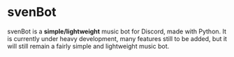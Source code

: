 # svenBot

svenBot is a **simple/lightweight** music bot for Discord, made with Python.
It is currently under heavy development, many features still to be added, 
but it will still remain a fairly simple and lightweight music bot.